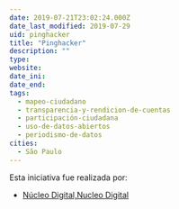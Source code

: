 ```yaml
---
date: 2019-07-21T23:02:24.000Z
date_last_modified: 2019-07-29
uid: pinghacker
title: "Pinghacker"
description: ""
type: 
website: 
date_ini: 
date_end: 
tags:
  - mapeo-ciudadano
  - transparencia-y-rendicion-de-cuentas
  - participación-ciudadana
  - uso-de-datos-abiertos
  - periodismo-de-datos
cities: 
  - São Paulo
---
```


Esta iniciativa fue realizada por:

- [Núcleo Digital,Nucleo Digital](/i/nucleo-digital-nucleo-digital.html)

